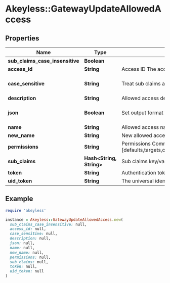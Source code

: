 # Akeyless::GatewayUpdateAllowedAccess

## Properties

| Name | Type | Description | Notes |
| ---- | ---- | ----------- | ----- |
| **sub_claims_case_insensitive** | **Boolean** |  | [optional] |
| **access_id** | **String** | Access ID The access id to be attached to this allowed access. Auth method with this access id should already exist. |  |
| **case_sensitive** | **String** | Treat sub claims as case-sensitive [true/false] | [optional][default to &#39;true&#39;] |
| **description** | **String** | Allowed access description | [optional] |
| **json** | **Boolean** | Set output format to JSON | [optional][default to false] |
| **name** | **String** | Allowed access name |  |
| **new_name** | **String** | New allowed access name | [optional] |
| **permissions** | **String** | Permissions  Comma-seperated list of permissions for this allowed access. Available permissions: [defaults,targets,classic_keys,automatic_migration,ldap_auth,dynamic_secret,k8s_auth,log_forwarding,zero_knowledge_encryption,rotated_secret,caching,event_forwarding,admin,kmip,general] | [optional] |
| **sub_claims** | **Hash&lt;String, String&gt;** | Sub claims key/val of sub claims, e.g group&#x3D;admins,developers | [optional] |
| **token** | **String** | Authentication token (see &#x60;/auth&#x60; and &#x60;/configure&#x60;) | [optional] |
| **uid_token** | **String** | The universal identity token, Required only for universal_identity authentication | [optional] |

## Example

```ruby
require 'akeyless'

instance = Akeyless::GatewayUpdateAllowedAccess.new(
  sub_claims_case_insensitive: null,
  access_id: null,
  case_sensitive: null,
  description: null,
  json: null,
  name: null,
  new_name: null,
  permissions: null,
  sub_claims: null,
  token: null,
  uid_token: null
)
```

